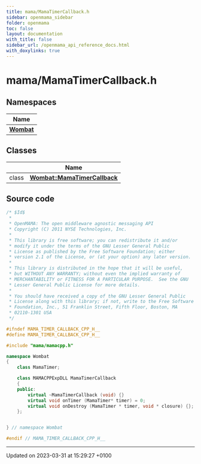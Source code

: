 ```yaml
---
title: mama/MamaTimerCallback.h
sidebar: openmama_sidebar
folder: openmama
toc: false
layout: documentation
with_title: false
sidebar_url: /openmama_api_reference_docs.html
with_doxylinks: true
---
```


# mama/MamaTimerCallback.h



## Namespaces

| Name           |
| -------------- |
| **[Wombat](namespaceWombat.html)**  |

## Classes

|                | Name           |
| -------------- | -------------- |
| class | **[Wombat::MamaTimerCallback](classWombat_1_1MamaTimerCallback.html)**  |




## Source code

```cpp
/* $Id$
 *
 * OpenMAMA: The open middleware agnostic messaging API
 * Copyright (C) 2011 NYSE Technologies, Inc.
 *
 * This library is free software; you can redistribute it and/or
 * modify it under the terms of the GNU Lesser General Public
 * License as published by the Free Software Foundation; either
 * version 2.1 of the License, or (at your option) any later version.
 *
 * This library is distributed in the hope that it will be useful,
 * but WITHOUT ANY WARRANTY; without even the implied warranty of
 * MERCHANTABILITY or FITNESS FOR A PARTICULAR PURPOSE.  See the GNU
 * Lesser General Public License for more details.
 *
 * You should have received a copy of the GNU Lesser General Public
 * License along with this library; if not, write to the Free Software
 * Foundation, Inc., 51 Franklin Street, Fifth Floor, Boston, MA
 * 02110-1301 USA
 */

#ifndef MAMA_TIMER_CALLBACK_CPP_H__
#define MAMA_TIMER_CALLBACK_CPP_H__

#include "mama/mamacpp.h"

namespace Wombat 
{
    class MamaTimer;

    class MAMACPPExpDLL MamaTimerCallback
    {
    public:
        virtual ~MamaTimerCallback (void) {}
        virtual void onTimer (MamaTimer* timer) = 0;
        virtual void onDestroy (MamaTimer * timer, void * closure) {};
    };


} // namespace Wombat

#endif // MAMA_TIMER_CALLBACK_CPP_H__
```


-------------------------------

Updated on 2023-03-31 at 15:29:27 +0100
